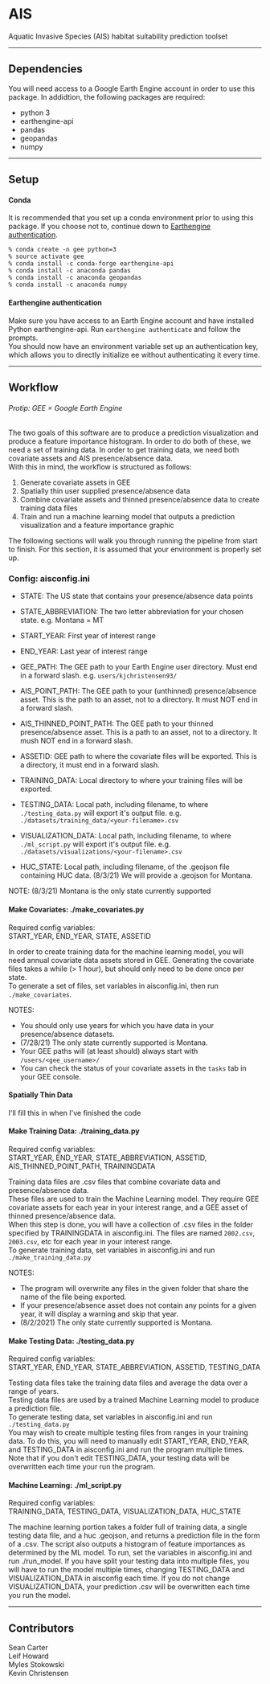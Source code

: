 # AIS
Aquatic Invasive Species (AIS) habitat suitability prediction toolset

---

## Dependencies
You will need access to a Google Earth Engine account in order to use this package.
In addidtion, the following packages are required:
* python 3
* earthengine-api 
* pandas
* geopandas
* numpy

---

## Setup 
#### Conda
It is recommended that you set up a conda environment prior to using this package.
If you choose not to, continue down to [Earthengine authentication](#earthengine-authentication). 
```
% conda create -n gee python=3
% source activate gee
% conda install -c conda-forge earthengine-api
% conda install -c anaconda pandas
% conda install -c anaconda geopandas
% conda install -c anaconda numpy
```

#### Earthengine authentication
Make sure you have access to an Earth Engine account and have installed Python earthengine-api. 
Run `earthengine authenticate` and follow the prompts.\
You should now have an environment variable set up an authentication key, which allows you to directly initialize ee without authenticating it every time.

---

## Workflow

###### Protip: GEE = Google Earth Engine

The two goals of this software are to produce a prediction visualization and produce a feature importance histogram.
In order to do both of these, we need a set of training data. In order to get training data, we need both covariate assets and AIS presence/absence data.\
With this in mind, the workflow is structured as follows:
1. Generate covariate assets in GEE
2. Spatially thin user supplied presence/absence data
3. Combine covariate assets and thinned presence/absence data to create training data files
4. Train and run a machine learning model that outputs a prediction visualization and a feature importance graphic


The following sections will walk you through running the pipeline from start to finish.
For this section, it is assumed that your environment is properly set up.

### Config: aisconfig.ini
* STATE: The US state that contains your presence/absence data points
* STATE_ABBREVIATION: The two letter abbreviation for your chosen state. e.g. Montana = MT
* START_YEAR: First year of interest range
* END_YEAR: Last year of interest range

* GEE_PATH: The GEE path to your Earth Engine user directory. Must end in a forward slash. e.g. `users/kjchristensen93/`
* AIS_POINT_PATH: The GEE path to your (unthinned) presence/absence asset. This is the path to an asset, not to a directory. It must NOT end in a forward slash.  
* AIS_THINNED_POINT_PATH: The GEE path to your thinned presence/absence asset. This is a path to an asset, not to a directory. It mush NOT end in a forward slash.
* ASSETID: GEE path to where the covariate files will be exported. This is a directory, it must end in a forward slash.

* TRAINING_DATA: Local directory to where your training files will be exported. 
* TESTING_DATA: Local path, including filename, to where `./testing_data.py` will export it's output file. e.g. `./datasets/training_data/<your-filename>.csv`
* VISUALIZATION_DATA: Local path, including filename, to where `./ml_script.py` will export it's output file. e.g. `./datasets/visualizations/<your-filename>.csv`
* HUC_STATE: Local path, including filename, of the .geojson file containing HUC data. (8/3/21) We will provide a .geojson for Montana.

NOTE: (8/3/21) Montana is the only state currently supported

#### Make Covariates: ./make_covariates.py
Required config variables:\
START_YEAR, END_YEAR, STATE, ASSETID

In order to create training data for the machine learning model, you will need annual covariate data assets stored in GEE.
Generating the covariate files takes a while (> 1 hour), but should only need to be done once per state. \
To generate a set of files, set variables in aisconfig.ini, then run `./make_covariates`.

NOTES:
* You should only use years for which you have data in your presence/absence datasets.
* (7/28/21) The only state currently supported is Montana.
* Your GEE paths will (at least should) always start with `/users/<gee_username>/`
* You can check the status of your covariate assets in the `tasks` tab in your GEE console.

#### Spatially Thin Data
I'll fill this in when I've finished the code

#### Make Training Data: ./training_data.py
Required config variables:\
START_YEAR, END_YEAR, STATE_ABBREVIATION, ASSETID, AIS_THINNED_POINT_PATH, TRAININGDATA

Training data files are .csv files that combine covariate data and presence/absence data. \
These files are used to train the Machine Learning model. They require GEE covariate assets for each year in your interest range,
and a GEE asset of thinned presence/absence data.\
When this step is done, you will have a collection of .csv files in the folder specified by TRAININGDATA in aisconfig.ini. The files are named `2002.csv`, `2003.csv`, etc for each year in your interest range.\
To generate training data, set variables in aisconfig.ini and run `./make_training_data.py`

NOTES:
* The program will overwrite any files in the given folder that share the name of the file being exported.
* If your presence/absence asset does not contain any points for a given year, it will display a warning and skip that year.
* (8/2/2021) The only state currently supported is Montana.

#### Make Testing Data: ./testing_data.py
Required config variables:\
START_YEAR, END_YEAR, STATE_ABBREVIATION, ASSETID, TESTING_DATA

Testing data files take the training data files and average the data over a range of years. \
Testing data files are used by a trained Machine Learning model to produce a prediction file. \
To generate testing data, set variables in aisconfig.ini and run `./testing_data.py`\
You may wish to create multiple testing files from ranges in your training data. To do this, you will need to manually edit START_YEAR, END_YEAR, and TESTING_DATA in aisconfig.ini and run the program multiple times.\
Note that if you don't edit TESTING_DATA, your testing data will be overwritten each time your run the program.


#### Machine Learning: ./ml_script.py
Required config variables: \
TRAINING_DATA, TESTING_DATA, VISUALIZATION_DATA, HUC_STATE

The machine learning portion takes a folder full of training data, a single testing data file, and a huc .geojson, and returns a prediction file in the form of a .csv.
The script also outputs a histogram of feature importances as determined by the ML model.
To run, set the variables in aisconfig.ini and run ./run_model.
If you have split your testing data into multiple files, you will have to run the model multiple times, changing TESTING_DATA and VISUALIZATION_DATA in aisconfig each time.
If you do not change VISUALIZATION_DATA, your prediction .csv will be overwritten each time you run the model.

---

## Contributors 
Sean Carter\
Leif Howard\
Myles Stokowski\
Kevin Christensen
